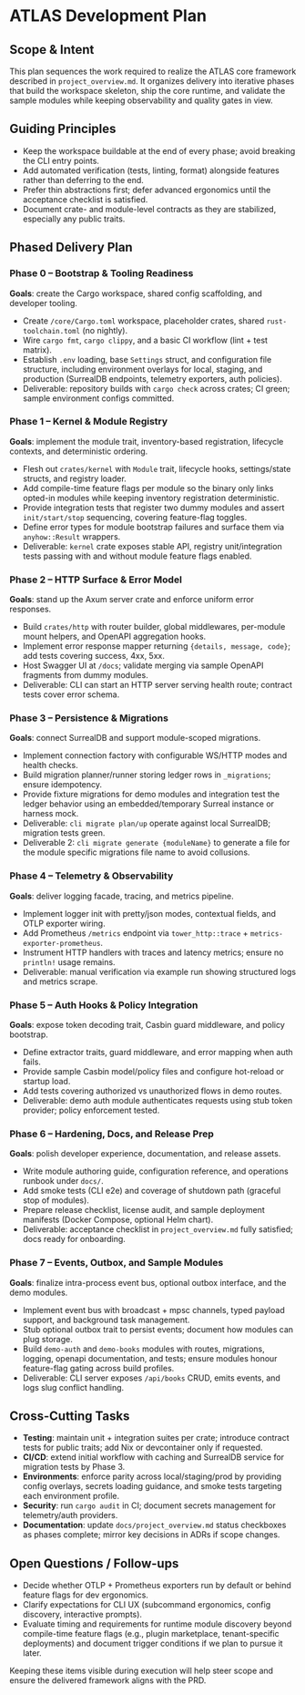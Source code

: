# ATLAS Development Plan

## Scope & Intent
This plan sequences the work required to realize the ATLAS core framework described in `project_overview.md`. It organizes delivery into iterative phases that build the workspace skeleton, ship the core runtime, and validate the sample modules while keeping observability and quality gates in view.

## Guiding Principles
- Keep the workspace buildable at the end of every phase; avoid breaking the CLI entry points.
- Add automated verification (tests, linting, format) alongside features rather than deferring to the end.
- Prefer thin abstractions first; defer advanced ergonomics until the acceptance checklist is satisfied.
- Document crate- and module-level contracts as they are stabilized, especially any public traits.

## Phased Delivery Plan

### Phase 0 – Bootstrap & Tooling Readiness
**Goals**: create the Cargo workspace, shared config scaffolding, and developer tooling.
- Create `/core/Cargo.toml` workspace, placeholder crates, shared `rust-toolchain.toml` (no nightly).
- Wire `cargo fmt`, `cargo clippy`, and a basic CI workflow (lint + test matrix).
- Establish `.env` loading, base `Settings` struct, and configuration file structure, including environment overlays for local, staging, and production (SurrealDB endpoints, telemetry exporters, auth policies).
- Deliverable: repository builds with `cargo check` across crates; CI green; sample environment configs committed.

### Phase 1 – Kernel & Module Registry
**Goals**: implement the module trait, inventory-based registration, lifecycle contexts, and deterministic ordering.
- Flesh out `crates/kernel` with `Module` trait, lifecycle hooks, settings/state structs, and registry loader.
- Add compile-time feature flags per module so the binary only links opted-in modules while keeping inventory registration deterministic.
- Provide integration tests that register two dummy modules and assert `init/start/stop` sequencing, covering feature-flag toggles.
- Define error types for module bootstrap failures and surface them via `anyhow::Result` wrappers.
- Deliverable: `kernel` crate exposes stable API, registry unit/integration tests passing with and without module feature flags enabled.

### Phase 2 – HTTP Surface & Error Model
**Goals**: stand up the Axum server crate and enforce uniform error responses.
- Build `crates/http` with router builder, global middlewares, per-module mount helpers, and OpenAPI aggregation hooks.
- Implement error response mapper returning `{details, message, code}`; add tests covering success, 4xx, 5xx.
- Host Swagger UI at `/docs`; validate merging via sample OpenAPI fragments from dummy modules.
- Deliverable: CLI can start an HTTP server serving health route; contract tests cover error schema.

### Phase 3 – Persistence & Migrations
**Goals**: connect SurrealDB and support module-scoped migrations.
- Implement connection factory with configurable WS/HTTP modes and health checks.
- Build migration planner/runner storing ledger rows in `_migrations`; ensure idempotency.
- Provide fixture migrations for demo modules and integration test the ledger behavior using an embedded/temporary Surreal instance or harness mock.
- Deliverable: `cli migrate plan/up` operate against local SurrealDB; migration tests green.
- Deliverable 2: `cli migrate generate {moduleName}` to generate a file for the module specific migrations file name to avoid collusions.


### Phase 4 – Telemetry & Observability
**Goals**: deliver logging facade, tracing, and metrics pipeline.
- Implement logger init with pretty/json modes, contextual fields, and OTLP exporter wiring.
- Add Prometheus `/metrics` endpoint via `tower_http::trace` + `metrics-exporter-prometheus`.
- Instrument HTTP handlers with traces and latency metrics; ensure no `println!` usage remains.
- Deliverable: manual verification via example run showing structured logs and metrics scrape.

### Phase 5 – Auth Hooks & Policy Integration
**Goals**: expose token decoding trait, Casbin guard middleware, and policy bootstrap.
- Define extractor traits, guard middleware, and error mapping when auth fails.
- Provide sample Casbin model/policy files and configure hot-reload or startup load.
- Add tests covering authorized vs unauthorized flows in demo routes.
- Deliverable: demo auth module authenticates requests using stub token provider; policy enforcement tested.

### Phase 6 – Hardening, Docs, and Release Prep
**Goals**: polish developer experience, documentation, and release assets.
- Write module authoring guide, configuration reference, and operations runbook under `docs/`.
- Add smoke tests (CLI e2e) and coverage of shutdown path (graceful stop of modules).
- Prepare release checklist, license audit, and sample deployment manifests (Docker Compose, optional Helm chart).
- Deliverable: acceptance checklist in `project_overview.md` fully satisfied; docs ready for onboarding.

### Phase 7 – Events, Outbox, and Sample Modules
**Goals**: finalize intra-process event bus, optional outbox interface, and the demo modules.
- Implement event bus with broadcast + mpsc channels, typed payload support, and background task management.
- Stub optional outbox trait to persist events; document how modules can plug storage.
- Build `demo-auth` and `demo-books` modules with routes, migrations, logging, openapi documentation, and tests; ensure modules honour feature-flag gating across build profiles.
- Deliverable: CLI server exposes `/api/books` CRUD, emits events, and logs slug conflict handling.

## Cross-Cutting Tasks
- **Testing**: maintain unit + integration suites per crate; introduce contract tests for public traits; add Nix or devcontainer only if requested.
- **CI/CD**: extend initial workflow with caching and SurrealDB service for migration tests by Phase 3.
- **Environments**: enforce parity across local/staging/prod by providing config overlays, secrets loading guidance, and smoke tests targeting each environment profile.
- **Security**: run `cargo audit` in CI; document secrets management for telemetry/auth providers.
- **Documentation**: update `docs/project_overview.md` status checkboxes as phases complete; mirror key decisions in ADRs if scope changes.

## Open Questions / Follow-ups
- Decide whether OTLP + Prometheus exporters run by default or behind feature flags for dev ergonomics.
- Clarify expectations for CLI UX (subcommand ergonomics, config discovery, interactive prompts).
- Evaluate timing and requirements for runtime module discovery beyond compile-time feature flags (e.g., plugin marketplace, tenant-specific deployments) and document trigger conditions if we plan to pursue it later.

Keeping these items visible during execution will help steer scope and ensure the delivered framework aligns with the PRD.
